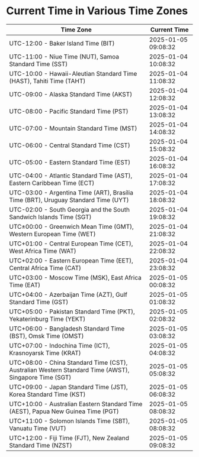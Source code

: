 # Current Time in Various Time Zones

| Time Zone | Current Time |
|-----------|--------------|
| UTC-12:00 - Baker Island Time (BIT) | 2025-01-05 09:08:32 |
| UTC-11:00 - Niue Time (NUT), Samoa Standard Time (SST) | 2025-01-04 10:08:32 |
| UTC-10:00 - Hawaii-Aleutian Standard Time (HAST), Tahiti Time (TAHT) | 2025-01-04 11:08:32 |
| UTC-09:00 - Alaska Standard Time (AKST) | 2025-01-04 12:08:32 |
| UTC-08:00 - Pacific Standard Time (PST) | 2025-01-04 13:08:32 |
| UTC-07:00 - Mountain Standard Time (MST) | 2025-01-04 14:08:32 |
| UTC-06:00 - Central Standard Time (CST) | 2025-01-04 15:08:32 |
| UTC-05:00 - Eastern Standard Time (EST) | 2025-01-04 16:08:32 |
| UTC-04:00 - Atlantic Standard Time (AST), Eastern Caribbean Time (ECT) | 2025-01-04 17:08:32 |
| UTC-03:00 - Argentina Time (ART), Brasília Time (BRT), Uruguay Standard Time (UYT) | 2025-01-04 18:08:32 |
| UTC-02:00 - South Georgia and the South Sandwich Islands Time (SGT) | 2025-01-04 19:08:32 |
| UTC±00:00 - Greenwich Mean Time (GMT), Western European Time (WET) | 2025-01-04 21:08:32 |
| UTC+01:00 - Central European Time (CET), West Africa Time (WAT) | 2025-01-04 22:08:32 |
| UTC+02:00 - Eastern European Time (EET), Central Africa Time (CAT) | 2025-01-04 23:08:32 |
| UTC+03:00 - Moscow Time (MSK), East Africa Time (EAT) | 2025-01-05 00:08:32 |
| UTC+04:00 - Azerbaijan Time (AZT), Gulf Standard Time (GST) | 2025-01-05 01:08:32 |
| UTC+05:00 - Pakistan Standard Time (PKT), Yekaterinburg Time (YEKT) | 2025-01-05 02:08:32 |
| UTC+06:00 - Bangladesh Standard Time (BST), Omsk Time (OMST) | 2025-01-05 03:08:32 |
| UTC+07:00 - Indochina Time (ICT), Krasnoyarsk Time (KRAT) | 2025-01-05 04:08:32 |
| UTC+08:00 - China Standard Time (CST), Australian Western Standard Time (AWST), Singapore Time (SGT) | 2025-01-05 05:08:32 |
| UTC+09:00 - Japan Standard Time (JST), Korea Standard Time (KST) | 2025-01-05 06:08:32 |
| UTC+10:00 - Australian Eastern Standard Time (AEST), Papua New Guinea Time (PGT) | 2025-01-05 08:08:32 |
| UTC+11:00 - Solomon Islands Time (SBT), Vanuatu Time (VUT) | 2025-01-05 08:08:32 |
| UTC+12:00 - Fiji Time (FJT), New Zealand Standard Time (NZST) | 2025-01-05 09:08:32 |
